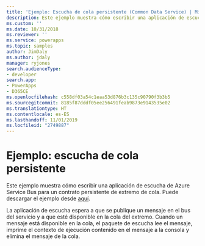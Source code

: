 ```yaml
---
title: 'Ejemplo: Escucha de cola persistente (Common Data Service) | Microsoft Docs'
description: Este ejemplo muestra cómo escribir una aplicación de escucha de Azure Service Bus para un contrato persistente de extremo de cola.
ms.custom: ''
ms.date: 10/31/2018
ms.reviewer: ''
ms.service: powerapps
ms.topic: samples
author: JimDaly
ms.author: jdaly
manager: ryjones
search.audienceType:
- developer
search.app:
- PowerApps
- D365CE
ms.openlocfilehash: c558df03a54c1eaa53d876b3c135c90790f3b3b5
ms.sourcegitcommit: 8185f87dddf05ee256491feab9873e9143535e02
ms.translationtype: HT
ms.contentlocale: es-ES
ms.lasthandoff: 11/01/2019
ms.locfileid: "2749887"
---
```

# <a name="sample-persistent-queue-listener"></a>Ejemplo: escucha de cola persistente

<!-- https://docs.microsoft.com/dynamics365/customer-engagement/developer/sample-persistent-queue-listener -->

Este ejemplo muestra cómo escribir una aplicación de escucha de Azure Service Bus para un contrato persistente de extremo de cola. Puede descargar el ejemplo desde [aquí](https://github.com/Microsoft/PowerApps-Samples/tree/master/cds/orgsvc/C%23/PersistentQueueListener).

La aplicación de escucha espera a que se publique un mensaje en el bus del servicio y a que esté disponible en la cola del extremo. Cuando un mensaje está disponible en la cola, el paquete de escucha lee el mensaje, imprime el contexto de ejecución contenido en el mensaje a la consola y elimina el mensaje de la cola.
